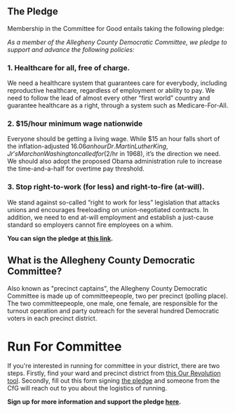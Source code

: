 ## The Pledge

Membership in the Committee for Good entails taking the following pledge: 

*As a member of the Allegheny County Democratic Committee, we pledge to support and advance the following policies:*

### 1. Healthcare for all, free of charge.

We need a healthcare system that guarantees care for everybody, including reproductive healthcare, regardless of employment or ability to pay. We need to follow the lead of almost every other “first world” country and guarantee healthcare as a right, through a system such as Medicare-For-All.

### 2. $15/hour minimum wage nationwide

Everyone should be getting a living wage. While $15 an hour falls short of the inflation-adjusted $16.06 an hour Dr. Martin Luther King, Jr’s March on Washington called for ($2/hr in 1968), it’s the direction we need. We should also adopt the proposed Obama administration rule to increase the time-and-a-half for overtime pay threshold.

### 3. Stop right-to-work (for less) and right-to-fire (at-will).

We stand against so-called “right to work for less” legislation that attacks unions and encourages freeloading on union-negotiated contracts. In addition, we need to end at-will employment and establish a just-cause standard so employers cannot fire employees on a whim.

**You can sign the pledge at [this link](https://docs.google.com/forms/d/e/1FAIpQLSdyQ3nQ2Hus4k5-udNTd1czeycYiQzc5DPRl8dR7vnCmsxcGA/viewform).**

## What is the Allegheny County Democratic Committee?

Also known as "precinct captains", the Allegheny County Democratic Committee is made up of committeepeople, two per precinct (polling place). The two committeepeople, one male, one female, are responsible for the turnout operation and party outreach for the several hundred Democratic voters in each precinct district. 

# Run For Committee

If you're interested in running for committee in your district, there are two steps. Firstly, find your ward and precinct district from [this Our Revolution tool](http://transformtheparty.com/run-your-precinct/). Secondly, fill out this form signing [the pledge](#the-pledge) and someone from the CfG will reach out to you about the logistics of running.

**Sign up for more information and support the pledge [here](https://docs.google.com/forms/d/e/1FAIpQLSdyQ3nQ2Hus4k5-udNTd1czeycYiQzc5DPRl8dR7vnCmsxcGA/viewform).**
